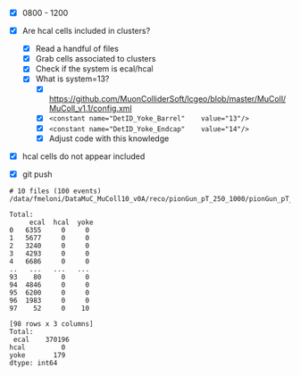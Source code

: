 - [x] 0800 - 1200
- [x] Are hcal cells included in clusters?
  - [x] Read a handful of files
  - [x] Grab cells associated to clusters
  - [x] Check if the system is ecal/hcal
  - [x] What is system=13?
    - [x] https://github.com/MuonColliderSoft/lcgeo/blob/master/MuColl/MuColl_v1.1/config.xml
    - [x] `<constant name="DetID_Yoke_Barrel"    value="13"/>`
    - [x] `<constant name="DetID_Yoke_Endcap"    value="14"/>`
    - [x] Adjust code with this knowledge
- [x] hcal cells do not appear included
- [x] git push


```
# 10 files (100 events)
/data/fmeloni/DataMuC_MuColl10_v0A/reco/pionGun_pT_250_1000/pionGun_pT_250_1000_reco_42*.slcio

Total:
     ecal  hcal  yoke
0   6355     0     0
1   5677     0     0
2   3240     0     0
3   4293     0     0
4   6686     0     0
..   ...   ...   ...
93    80     0     0
94  4846     0     0
95  6200     0     0
96  1983     0     0
97    52     0    10

[98 rows x 3 columns]
Total:
 ecal    370196
hcal         0
yoke       179
dtype: int64
```
